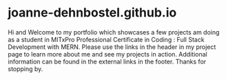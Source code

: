 # joanne-dehnbostel.github.io
#### 
Hi and Welcome to my portfolio which showcases a few projects am doing as a student in MITxPro Professional Certificate in Coding : Full Stack Development with MERN. Please use the links in the header in my project page to learn more about me and see my projects in action. Additional information can be found in the external links in the footer. Thanks for stopping by. 
